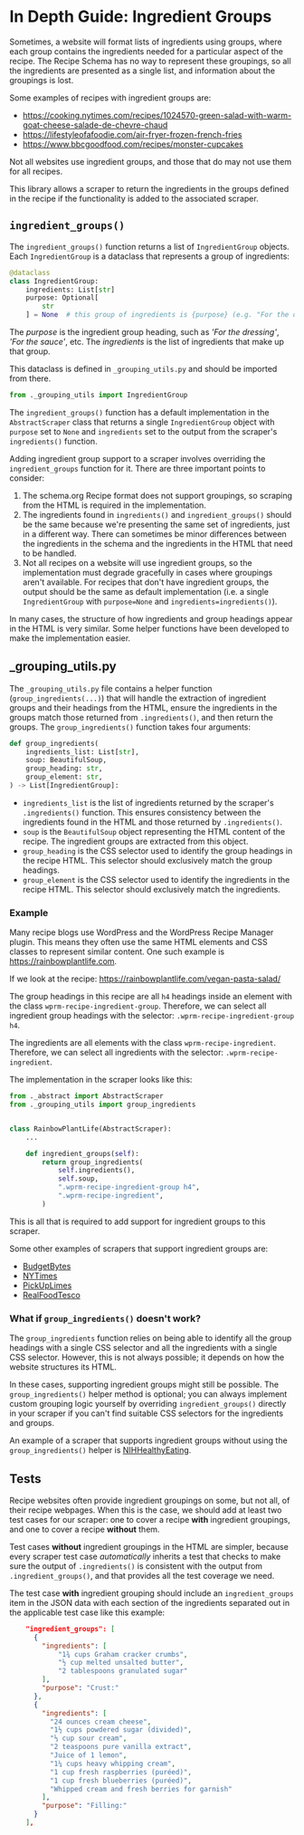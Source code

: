 # In Depth Guide: Ingredient Groups

Sometimes, a website will format lists of ingredients using groups, where each group contains the ingredients needed for a particular aspect of the recipe. The Recipe Schema has no way to represent these groupings, so all the ingredients are presented as a single list, and information about the groupings is lost.

Some examples of recipes with ingredient groups are:

* https://cooking.nytimes.com/recipes/1024570-green-salad-with-warm-goat-cheese-salade-de-chevre-chaud
* https://lifestyleofafoodie.com/air-fryer-frozen-french-fries
* https://www.bbcgoodfood.com/recipes/monster-cupcakes

Not all websites use ingredient groups, and those that do may not use them for all recipes.

This library allows a scraper to return the ingredients in the groups defined in the recipe if the functionality is added to the associated scraper.

## `ingredient_groups()`

The `ingredient_groups()` function returns a list of `IngredientGroup` objects. Each `IngredientGroup` is a dataclass that represents a group of ingredients:

```python
@dataclass
class IngredientGroup:
    ingredients: List[str]
    purpose: Optional[
        str
    ] = None  # this group of ingredients is {purpose} (e.g. "For the dressing")
```

The *purpose* is the ingredient group heading, such as *'For the dressing'*, *'For the sauce'*, etc. The *ingredients* is the list of ingredients that make up that group.

This dataclass is defined in `_grouping_utils.py` and should be imported from there.

```python
from ._grouping_utils import IngredientGroup
```

The `ingredient_groups()` function has a default implementation in the `AbstractScraper` class that returns a single `IngredientGroup` object with `purpose` set to `None` and `ingredients` set to the output from the scraper's `ingredients()` function.

Adding ingredient group support to a scraper involves overriding the `ingredient_groups` function for it. There are three important points to consider:

1. The schema.org Recipe format does not support groupings, so scraping from the HTML is required in the implementation.
2. The ingredients found in `ingredients()` and `ingredient_groups()` should be the same because we're presenting the same set of ingredients, just in a different way. There can sometimes be minor differences between the ingredients in the schema and the ingredients in the HTML that need to be handled.
3. Not all recipes on a website will use ingredient groups, so the implementation must degrade gracefully in cases where groupings aren't available. For recipes that don't have ingredient groups, the output should be the same as default implementation (i.e. a single `IngredientGroup` with `purpose=None` and `ingredients=ingredients()`).

In many cases, the structure of how ingredients and group headings appear in the HTML is very similar. Some helper functions have been developed to make the implementation easier.

## _grouping_utils.py

The `_grouping_utils.py` file contains a helper function (`group_ingredients(...)`) that will handle the extraction of ingredient groups and their headings from the HTML, ensure the ingredients in the groups match those returned from `.ingredients()`, and then return the groups.
The `group_ingredients()` function takes four arguments:

```python
def group_ingredients(
    ingredients_list: List[str],
    soup: BeautifulSoup,
    group_heading: str,
    group_element: str,
) -> List[IngredientGroup]:
```

* `ingredients_list` is the list of ingredients returned by the scraper's `.ingredients()` function. This ensures consistency between the ingredients found in the HTML and those returned by `.ingredients()`.
* `soup` is the `BeautifulSoup` object representing the HTML content of the recipe. The ingredient groups are extracted from this object.
* `group_heading` is the CSS selector used to identify the group headings in the recipe HTML. This selector should exclusively match the group headings.
* `group_element` is the CSS selector used to identify the ingredients in the recipe HTML. This selector should exclusively match the ingredients.

### Example

Many recipe blogs use WordPress and the WordPress Recipe Manager plugin. This means they often use the same HTML elements and CSS classes to represent similar content. One such example is https://rainbowplantlife.com.

If we look at the recipe: https://rainbowplantlife.com/vegan-pasta-salad/

The group headings in this recipe are all `h4` headings inside an element with the class `wprm-recipe-ingredient-group`. Therefore, we can select all ingredient group headings with the selector: `.wprm-recipe-ingredient-group h4`.

The ingredients are all elements with the class `wprm-recipe-ingredient`. Therefore, we can select all ingredients with the selector: `.wprm-recipe-ingredient`.

The implementation in the scraper looks like this:

```python
from ._abstract import AbstractScraper
from ._grouping_utils import group_ingredients


class RainbowPlantLife(AbstractScraper):
    ...

    def ingredient_groups(self):
        return group_ingredients(
            self.ingredients(),
            self.soup,
            ".wprm-recipe-ingredient-group h4",
            ".wprm-recipe-ingredient",
        )
```

This is all that is required to add support for ingredient groups to this scraper.

Some other examples of scrapers that support ingredient groups are:

* [BudgetBytes](https://github.com/hhursev/recipe-scrapers/blob/main/recipe_scrapers/budgetbytes.py)
* [NYTimes](https://github.com/hhursev/recipe-scrapers/blob/main/recipe_scrapers/nytimes.py)
* [PickUpLimes](https://github.com/hhursev/recipe-scrapers/blob/main/recipe_scrapers/pickuplimes.py)
* [RealFoodTesco](https://github.com/hhursev/recipe-scrapers/blob/main/recipe_scrapers/realfoodtesco.py)

### What if `group_ingredients()` doesn't work?

The `group_ingredients` function relies on being able to identify all the group headings with a single CSS selector and all the ingredients with a single CSS selector. However, this is not always possible; it depends on how the website structures its HTML.

In these cases, supporting ingredient groups might still be possible. The `group_ingredients()` helper method is optional; you can always implement custom grouping logic yourself by overriding `ingredient_groups()` directly in your scraper if you can't find suitable CSS selectors for the ingredients and groups.

An example of a scraper that supports ingredient groups without using the `group_ingredients()` helper is [NIHHealthyEating](https://github.com/hhursev/recipe-scrapers/blob/main/recipe_scrapers/nihhealthyeating.py).

## Tests

Recipe websites often provide ingredient groupings on some, but not all, of their recipe webpages. When this is the case, we should add at least two test cases for our scraper: one to cover a recipe **with** ingredient groupings, and one to cover a recipe **without** them.

Test cases **without** ingredient groupings in the HTML are simpler, because every scraper test case *automatically* inherits a test that checks to make sure the output of `.ingredients()` is consistent with the output from `.ingredient_groups()`, and that provides all the test coverage we need.

The test case **with** ingredient grouping should include an `ingredient_groups` item in the JSON data with each section of the ingredients separated out in the applicable test case like this example:

```json
    "ingredient_groups": [
      {
        "ingredients": [
            "1¾ cups Graham cracker crumbs",
            "½ cup melted unsalted butter",
            "2 tablespoons granulated sugar"
        ],
        "purpose": "Crust:"
      },
      {
        "ingredients": [
          "24 ounces cream cheese",
          "1½ cups powdered sugar (divided)",
          "⅓ cup sour cream",
          "2 teaspoons pure vanilla extract",
          "Juice of 1 lemon",
          "1¼ cups heavy whipping cream",
          "1 cup fresh raspberries (puréed)",
          "1 cup fresh blueberries (puréed)",
          "Whipped cream and fresh berries for garnish"
        ],
        "purpose": "Filling:"
      }
    ],
```
